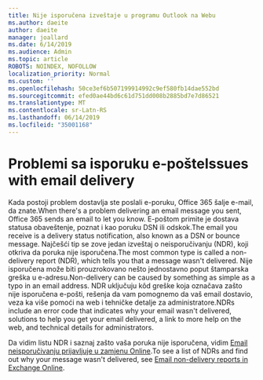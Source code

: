 ```yaml
---
title: Nije isporučena izveštaje u programu Outlook na Webu
ms.author: daeite
author: daeite
manager: joallard
ms.date: 6/14/2019
ms.audience: Admin
ms.topic: article
ROBOTS: NOINDEX, NOFOLLOW
localization_priority: Normal
ms.custom: ''
ms.openlocfilehash: 50ce3ef6b507199914992c9ef580fb14dae552bd
ms.sourcegitcommit: efed0ae44bd6c61d751dd008b2885bd7e7d86521
ms.translationtype: MT
ms.contentlocale: sr-Latn-RS
ms.lasthandoff: 06/14/2019
ms.locfileid: "35001168"
---
```

# <a name="issues-with-email-delivery"></a><span data-ttu-id="b6846-102">Problemi sa isporuku e-pošte</span><span class="sxs-lookup"><span data-stu-id="b6846-102">Issues with email delivery</span></span>

<span data-ttu-id="b6846-103">Kada postoji problem dostavlja ste poslali e-poruku, Office 365 šalje e-mail, da znate.</span><span class="sxs-lookup"><span data-stu-id="b6846-103">When there's a problem delivering an email message you sent, Office 365 sends an email to let you know.</span></span> <span data-ttu-id="b6846-104">E-poštom primite je dostava statusa obaveštenje, poznat i kao poruku DSN ili odskok.</span><span class="sxs-lookup"><span data-stu-id="b6846-104">The email you receive is a delivery status notification, also known as a DSN or bounce message.</span></span> <span data-ttu-id="b6846-105">Najčešći tip se zove jedan izveštaj o neisporučivanju (NDR), koji otkriva da poruka nije isporučena.</span><span class="sxs-lookup"><span data-stu-id="b6846-105">The most common type is called a non-delivery report (NDR), which tells you that a message wasn't delivered.</span></span> <span data-ttu-id="b6846-106">Nije isporučena može biti prouzrokovano nešto jednostavno poput štamparska greška u e-adresu.</span><span class="sxs-lookup"><span data-stu-id="b6846-106">Non-delivery can be caused by something as simple as a typo in an email address.</span></span> <span data-ttu-id="b6846-107">NDR uključuju kôd greške koja označava zašto nije isporučena e-pošti, rešenja da vam pomognemo da vaš email dostavio, veza ka više pomoći na web i tehničke detalje za administratore.</span><span class="sxs-lookup"><span data-stu-id="b6846-107">NDRs include an error code that indicates why your email wasn't delivered, solutions to help you get your email delivered, a link to more help on the web, and technical details for administrators.</span></span>

<span data-ttu-id="b6846-108">Da vidim listu NDR i saznaj zašto vaša poruka nije isporučena, vidim [Email neisporučivanju prijavljuje u zamjenu Online](https://docs.microsoft.com/exchange/mail-flow-best-practices/non-delivery-reports-in-exchange-online/non-delivery-reports-in-exchange-online).</span><span class="sxs-lookup"><span data-stu-id="b6846-108">To see a list of NDRs and find out why your message wasn't delivered, see [Email non-delivery reports in Exchange Online](https://docs.microsoft.com/exchange/mail-flow-best-practices/non-delivery-reports-in-exchange-online/non-delivery-reports-in-exchange-online).</span></span>